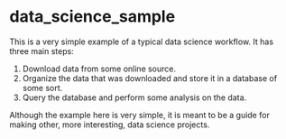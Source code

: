 # data_science_sample

This is a very simple example of a typical data science workflow. It has three main steps:

1) Download data from some online source.
2) Organize the data that was downloaded and store it in a database of some sort.
3) Query the database and perform some analysis on the data.

Although the example here is very simple, it is meant to be a guide for making other, more interesting, data science projects.
